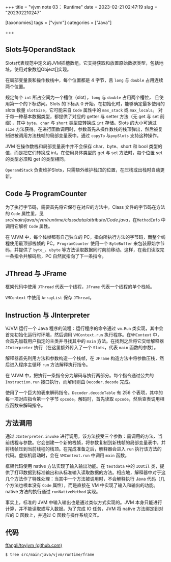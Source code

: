 +++
title = "vjvm note 03： Runtime"
date = 2023-02-21 02:47:19
slug = "202302210247"

[taxonomies]
tags = ["vjvm"]
categories =  ["Java"]

+++

<!-- more -->

## Slots与OperandStack 

Slots代表规范中定义的JVM插槽数组。它支持获取和放置原始数据类型，包括地址。使用对象数组Object[]实现。

在局部变量表和操作数栈中，每个位置都是 4 字节，且 `long` 与 `double` 占用连续两个位置。

规定每个 `int` 所占空间为一个槽位（slot），`long` 与 `double` 占用两个槽位， 且使用第一个的下标访问。Slots 的下标从 0 开始。在初始化时，能够确定最多使用的 slots 数量 `slotSize`，它可能来自 `Code` 属性中的 `max_stack` 或 `max_locals`。 对于每一种基本数据类型，都提供了对应的 getter 与 setter 方法（无 get 与 set 前缀），其中 `byte`、`char` 与 `short` 类型应转换成 `int` 存储。Slots 的大小可通过 `size` 方法获得。在进行函数调用时，参数首先从操作数栈的栈顶弹出，然后被复制进被调用方法栈帧的局部变量表中。通过 `copyTo` 与`popSlots` 支持这种操作。

JVM 在操作数栈和局部变量表中并不会保存 char、byte、short 和 bool 类型的值，而是把它们转换成 int。在使用具体类型的 get 与 set 方法时，每个位置 set 的类型必须和 get 的类型相同。

`OperandStack` 负责维护Slots，只需额外维护栈顶的位置，在压栈或出栈时自动更新。

## Code 与 ProgramCounter

为了执行字节码，需要首先将它保存在对应的方法中。Class 文件的字节码在方法的 `Code` 属性里，见*src/main/java/vjvm/runtime/classdata/attribute/Code.java*，在`MethodInfo` 中调用它解析 `Code` 属性。

在 VJVM 中，每个栈帧都有自己独立的 PC，指向所执行方法的字节码，而整个线程使用最顶部栈帧的 PC。`ProgramCounter` 使用一个 `ByteBuffer` 来包装原始字节码，并提供了 `byte_`、`ubyte` 等方法读取数据同时向前移动。这样，在我们读取完一条指令并解码后，PC 自然就指向了下一条指令。

## JThread 与 JFrame

框架代码中使用 `JThread` 代表一个线程，`JFrame` 代表一个线程的单个栈帧。

`VMContext` 中使用 `ArrayList` 保存 `JThread`。

## Instruction 与 JInterpreter

VJVM 运行一个 Java 程序的流程：运行程序的命令通过 `vm.Run` 类实现，其中会首先初始化运行时环境，然后调用 `VMContext.run` 执行程序。在`VMContext` 中，会首先加载用户指定的主类并寻找其中的 `main` 方法。在找到之后将它交给解释器 `JInterpreter` 执行（在这里额外传入了一个 `Slots`，代表 `main` 函数的参数）。

解释器首先利用方法和参数构造一个栈帧，在 `JFrame` 构造方法中将参数压栈，然后进入程序主循环 `run` 方法解释执行指令。

在 VJVM 中，把执行一条指令分为解码与执行两部分。每个指令通过公共的 `Instruction.run` 接口执行，而解码则由 `Decoder.decode` 完成。

使用了一个巨大的表来解码指令。`Decoder.decodeTable` 有 256 个表项，其中的每一项对应指令第一个字节 `opcode`。解码时，首先读取 `opcode`，然后查表调用相应函数来解码指令。

## 方法调用

通过 `JInterpreter.invoke` 进行调用。该方法接受三个参数：需调用的方法、当前线程与参数。它会创建一个新的栈帧，将参数复制到新栈帧的局部变量表中，并将栈帧压到当前线程的栈顶。在完成准备之后，解释器会进入 `run` 执行该方法的代码。虚拟机启动时，会在 `VMContext.run` 中调用 `main` 函数。

框架代码使用 native 方法实现了输入输出功能。在 `testdata` 中的 `IOUtil` 类，提供了打印数据到标准输出和从标准输入读取数据的方法。相应地，解释器中对于这几个方法作了特殊处理：当其中一个方法被调用时，不会解释执行 Java 代码（几个方法也根本没有 `Code` 属性），而是直接在 VM 中实现了输入和输出的功能。native 方法的执行通过 `runNativeMethod` 实现。

事实上，标准的 JVM 中输入输出也是通过类似方式实现的。JVM 本身只能进行计算，并不能读取或写入数据。为了完成 IO 任务，JVM 将 native 方法绑定到对应的 C 函数上，并通过 C 函数与操作系统交互。

## 代码

[ffangli/toyjvm (github.com)](https://github.com/ffangli/toyjvm)

```bash
$ tree src/main/java/vjvm/runtime/frame
```

